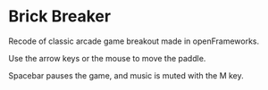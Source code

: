 # Brick Breaker
Recode of classic arcade game breakout made in openFrameworks.

Use the arrow keys or the mouse to move the paddle. 

Spacebar pauses the game, and music is muted with the M key.
